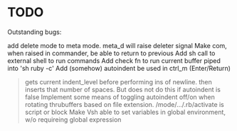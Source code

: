 # TODO

Outstanding bugs:

add delete mode to meta mode. meta_d will raise deleter signal
Make com, when raised in commander, be able to return to previous
Add sh call to external shell to run commands
Add check fn to run current buffer piped into 'sh ruby -c'
Add (somehow) autoindent be used in ctrl_m (Enter/Return)
  > gets current indent_level before performing ins of newline.
  > then inserts that number of spaces.
  > But does not do this if autoindent is false
Implement some means of toggling autoindent off/on when rotating thrubuffers 
  > based on file extension. /mode/.../.rb/activate is script or block
Make Vsh able to set variables in global environment, w/o requireing global expression

